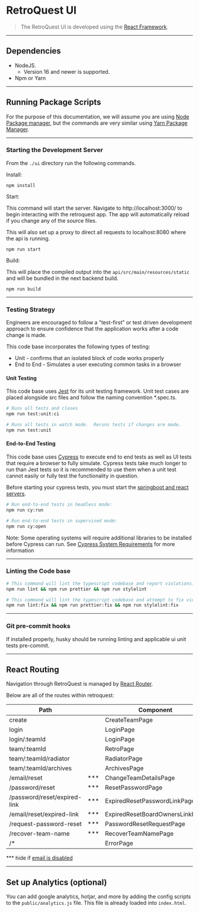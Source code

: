 # RetroQuest UI

> The RetroQuest UI is developed using the [React Framework](https://reactjs.org/).

---
## Dependencies
- NodeJS.
	- Version 16 and newer is supported.
- Npm or Yarn

---

## Running Package Scripts

For the purpose of this documentation, we will assume you are using [Node Package manager](https://www.npmjs.com/), but
the commands are very similar using [Yarn Package Manager](https://yarnpkg.com/).

---

### Starting the Development Server

From the `./ui` directory run the following commands.

Install:
```
npm install
```

Start:

This command will start the server. Navigate to http://localhost:3000/ to begin interacting with the
retroquest app. The app will automatically reload if you change any of the source files.

This will also set up a proxy to direct all requests to localhost:8080 where the api is running.

```
npm run start
```

Build:

This will place the compiled output into the `api/src/main/resources/static` and will be bundled in the next backend
build.

```
npm run build
```

---
### Testing Strategy
Engineers are encouraged to follow a "test-first" or test driven development approach
to ensure confidence that the application works after a code change is made.

This code base incorporates the following types of testing:
- Unit - confirms that an isolated block of code works properly
- End to End - Simulates a user executing common tasks in a browser

#### Unit Testing

This code base uses [Jest](https://jestjs.io/) for its unit testing framework.  Unit test cases are placed alongside src
files and follow the naming convention *.spec.ts.

```bash
# Runs all tests and closes
npm run test:unit:ci
```

```bash
# Runs all tests in watch mode.  Reruns tests if changes are made.
npm run test:unit
```

#### End-to-End Testing

This code base uses [Cypress](https://www.cypress.io/) to execute end to end tests as well as UI tests that require a browser to fully simulate.  Cypress tests take much
longer to run than Jest tests so it is recommended to use them when a unit test cannot easily or fully test the functionality in question.

Before starting your cypress tests, you must start the [springboot and react servers](../README.md#Running-the-Application).

```bash
# Run end-to-end tests in headless mode:
npm run cy:run
```
```bash
# Run end-to-end tests in supervised mode:
npm run cy:open
```

Note: Some operating systems will require additional libraries to be installed before Cypress can run. See [Cypress System Requirements](https://docs.cypress.io/guides/getting-started/installing-cypress#System-requirements)
for more information

---

### Linting the Code base

```bash
# This command will lint the typescript codebase and report violations:
npm run lint && npm run prettier && npm run stylelint
```
```bash
# This command will lint the typescript codebase and attempt to fix violations:
npm run lint:fix && npm run prettier:fix && npm run stylelint:fix
```

---

### Git pre-commit hooks

If installed properly, husky should be running linting and applicable ui unit tests pre-commit.

---

## React Routing

Navigation through RetroQuest is managed by [React Router](https://reactrouter.com/).

Below are all of the routes within retroquest:

| Path                         |     | Component                       |
|------------------------------|-----|---------------------------------|
| create                       |     | CreateTeamPage                  |
| login                        |     | LoginPage                       |
| login/:teamId                |     | LoginPage                       |
| team/:teamId                 |     | RetroPage                       |
| team/:teamId/radiator        |     | RadiatorPage                    |
| team/:teamId/archives        |     | ArchivesPage                    |
| /email/reset                 | *** | ChangeTeamDetailsPage           |
| /password/reset              | *** | ResetPasswordPage               |
| /password/reset/expired-link | *** | ExpiredResetPasswordLinkPage    |
| /email/reset/expired-link    | *** | ExpiredResetBoardOwnersLinkPage |
| /request-password-reset      | *** | PasswordResetRequestPage        |
| /recover-team-name           | *** | RecoverTeamNamePage             |
| /*                           |     | ErrorPage                       |

*** hide if [email is disabled]()

---

## Set up Analytics (optional)
You can add google analytics, hotjar, and more by adding the config scripts to the `public/analytics.js` file.
This file is already loaded into `index.html`.

